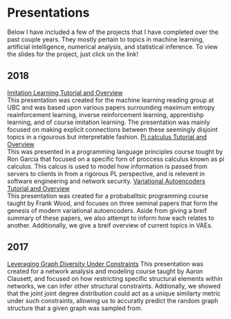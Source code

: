 # Presentations 

Below I have included a few of the projects that I have completed over the past couple years. They mostly pertain to topics in machine learning, artificial intelligence, numerical analysis, and statistical inference. To view the slides for the project, just click on the link!

## 2018 
[Imitation Learning Tutorial and Overview](https://wilderlavington.github.io/presentations/presentations/Imitation_Learning.pdf)  
This presentation was created for the machine learning reading group at UBC and was based upon various papers surrounding 
maximum entropy reainforcement learning, inverse reinforcement learning, apprentishp learning, and of course imitation learning. The presentation was mainly focused on making explicit connections between these seemingly disjoint topics in a rigourous but interpretable fashion.
[Pi calculus Tutorial and Overview](https://wilderlavington.github.io/presentations/presentations/Programming_Language_Principles_Presentation.pdf)   
This was presented in a programming language principles course tought by Ron Garcia that focused on a specific forn of proccess calculus known as pi calculus. This calcus is used to model how information is passed from servers to clients in from a rigorous PL perspective, and is relevent in software engineering and network security.
[Variational Autoencoders Tutorial and Overview](https://wilderlavington.github.io/presentations/presentations/VAE_presentation.pdf)   
This presentation was created for a probabalitsic programming course taught by Frank Wood, and focuses on three seminal papers that form the genesis of modern variational autoencoders. Aside from giving a breif summary of these papers, we also attempt to inform how each relates to another. Additionally, we give a breif overview of current topics in VAEs.

## 2017
[Leveraging Graph Diversity Under Constraints](https://wilderlavington.github.io/presentations/presentations/Leveraging_Graphical_Diversity_Under_Constraints_to_Predict_Structure.pdf)
This presentation was created for a network analysis and modeling course taught by Aaron Clausett, and focused on how restricting specific structural elements within networks, we can infer other structural constraints. Addionally, we showed that the joint joint degree distribution could act as a unique similarty metric under such constraints, allowing us to accuratly predict the random graph structure that a given graph was sampled from. 
